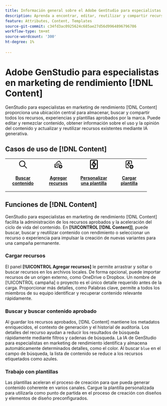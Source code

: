 ```yaml
---
title: Información general sobre el Adobe GenStudio para especialistas en marketing de rendimiento [!DNL Content]
description: Aprenda a encontrar, editar, reutilizar y compartir recursos aprobados por la marca en un portal intuitivo.
feature: Attributes, Content, Templates
source-git-commit: c34fd3ac0925624c685ae27d56d9964896796786
workflow-type: tm+mt
source-wordcount: '300'
ht-degree: 1%

---
```



# Adobe GenStudio para especialistas en marketing de rendimiento [!DNL Content]

GenStudio para especialistas en marketing de rendimiento [!DNL Content] proporciona una ubicación central para almacenar, buscar y compartir todos los recursos, experiencias y plantillas aprobados por la marca. Puede editar y remezclar contenido, obtener información sobre el uso y la opinión del contenido y actualizar y reutilizar recursos existentes mediante IA generativa.

## Casos de uso de [!DNL Content]

<table style="table-layout:fixed">
<tr style="border: 0;">
   <td align="center" valign="top" width="100">
      <a href="../content/manage-assets.md#search">
         <img alt="lupa" src="../../assets/icons/icon-search-35.svg" width="35">
      </a>
      <p>
         <a href="../content/manage-assets.md#search">
         <strong>Buscar contenido</strong>
         </a>
      </p>
   </td>
   <td align="center" valign="top" width="100">
      <a href="../content/manage-assets.md">
         <img alt="imágenes con signo más" src="../../assets/icons/icon-addContent-35.svg" width="35">
      </a>
      <p>
         <a href="../content/manage-assets.md">
         <strong>Agregar recursos</strong>
         </a>
      </p>
   </td>
   <td align="center" valign="top" width="100">
      <a href="../content/customize-template.md">
         <img alt="tornillo de alumbrado del recurso" src="../../assets/icons/icon-template-35.svg" width="35">
      </a>
      <p>
         <a href="../content/customize-template.md">
         <strong>Personalizar una plantilla</strong>
         </a>
      </p>
   </td>
   <td align="center" valign="top" width="100">
      <a href="../content/use-templates.md">
         <img alt="perno de alumbrado en el recurso con signo más" src="../../assets/icons/icon-addTemplate-35.svg" width="35">
      </a>
      <p>
         <a href="../content/use-templates.md#upload-a-template">
         <strong>Cargar plantilla</strong>
         </a>
      </p>
   </td>
</tr>
</table>

## Funciones de [!DNL Content]

GenStudio para especialistas en marketing de rendimiento [!DNL Content] facilita la administración de los recursos aprobados y la aceleración del ciclo de vida del contenido. En **[!UICONTROL [!DNL Content]]**, puede buscar, buscar y reutilizar contenido con rendimiento o seleccionar un recurso o experiencia para impulsar la creación de nuevas variantes para una campaña permanente.

### Cargar recursos

El panel **[!UICONTROL Agregar recursos]** le permite arrastrar y soltar o buscar recursos en los archivos locales. De forma opcional, puede importar recursos de un origen externo, como OneDrive o Dropbox. Un nombre de [!UICONTROL campaña] o proyecto es el único detalle requerido antes de la carga. Proporcionar más detalles, como Palabras clave, permite a todos los miembros de su equipo identificar y recuperar contenido relevante rápidamente.

### Buscar y buscar contenido aprobado

Al guardar los recursos aprobados, [!DNL Content] mantiene los metadatos enriquecidos, el contexto de generación y el historial de auditoría. Los detalles del recurso ayudan a reducir los resultados de búsqueda rápidamente mediante filtros y cadenas de búsqueda. La IA de GenStudio para especialistas en marketing de rendimiento identifica y almacena automáticamente determinados detalles, como el color. Al buscar `blue` en el campo de búsqueda, la lista de contenido se reduce a los recursos etiquetados como azules.

### Trabajo con plantillas

Las plantillas aceleran el proceso de creación para que pueda generar contenido coherente en varios canales. Cargue la plantilla personalizada para utilizarla como punto de partida en el proceso de creación con diseños y elementos de diseño preconfigurados.
